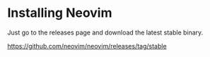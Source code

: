 # Installing Neovim

Just go to the releases page and download the latest stable binary.

https://github.com/neovim/neovim/releases/tag/stable
